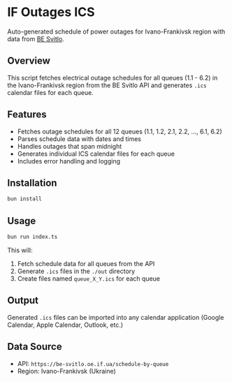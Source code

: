# IF Outages ICS

Auto-generated schedule of power outages for Ivano-Frankivsk region with data from [BE Svitlo](https://be-svitlo.oe.if.ua).

## Overview

This script fetches electrical outage schedules for all queues (1.1 - 6.2) in the Ivano-Frankivsk region from the BE Svitlo API and generates `.ics` calendar files for each queue.

## Features

- Fetches outage schedules for all 12 queues (1.1, 1.2, 2.1, 2.2, ..., 6.1, 6.2)
- Parses schedule data with dates and times
- Handles outages that span midnight
- Generates individual ICS calendar files for each queue
- Includes error handling and logging

## Installation

```bash
bun install
```

## Usage

```bash
bun run index.ts
```

This will:
1. Fetch schedule data for all queues from the API
2. Generate `.ics` files in the `./out` directory
3. Create files named `queue_X_Y.ics` for each queue

## Output

Generated `.ics` files can be imported into any calendar application (Google Calendar, Apple Calendar, Outlook, etc.)

## Data Source

- API: `https://be-svitlo.oe.if.ua/schedule-by-queue`
- Region: Ivano-Frankivsk (Ukraine)
